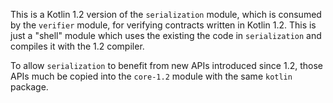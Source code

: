 This is a Kotlin 1.2 version of the `serialization` module, which is consumed by the `verifier` module, for verifying contracts written in
Kotlin 1.2. This is just a "shell" module which uses the existing the code in `serialization` and compiles it with the 1.2 compiler.

To allow `serialization` to benefit from new APIs introduced since 1.2, those APIs much be copied into the `core-1.2` module with the same
`kotlin` package.
